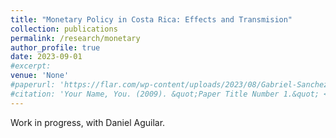 ```yaml
---
title: "Monetary Policy in Costa Rica: Effects and Transmision"
collection: publications
permalink: /research/monetary
author_profile: true
date: 2023-09-01
#excerpt:
venue: 'None'
#paperurl: 'https://flar.com/wp-content/uploads/2023/08/Gabriel-Sanchez_Inflation-Regimes-in-Latin-America.pdf'
#citation: 'Your Name, You. (2009). &quot;Paper Title Number 1.&quot; <i>Journal 1</i>. 1(1).'
---
```


Work in progress, with Daniel Aguilar.